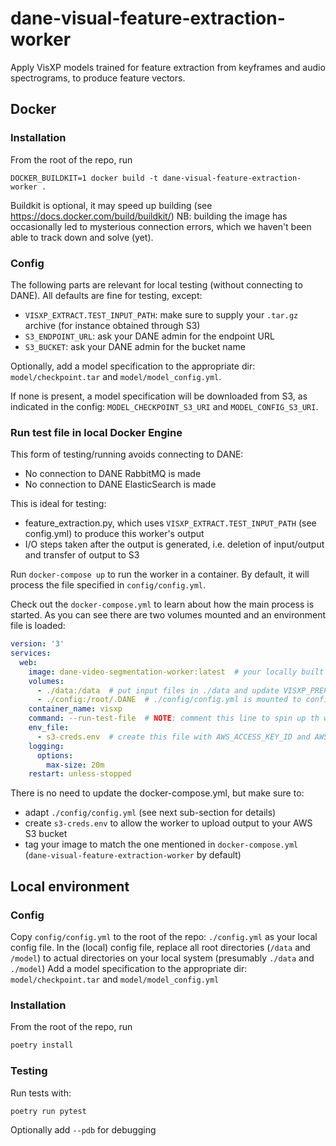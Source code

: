 # dane-visual-feature-extraction-worker
Apply VisXP models trained for feature extraction from keyframes and audio spectrograms, to produce feature vectors.

## Docker  

### Installation 

From the root of the repo, run 
```
DOCKER_BUILDKIT=1 docker build -t dane-visual-feature-extraction-worker . 
```
Buildkit is optional, it may speed up building (see https://docs.docker.com/build/buildkit/)
NB: building the image has occasionally led to mysterious connection errors, which we haven't been able to track down and solve (yet). 

### Config

The following parts are relevant for local testing (without connecting to DANE). All defaults
are fine for testing, except:

- `VISXP_EXTRACT.TEST_INPUT_PATH`: make sure to supply your `.tar.gz` archive (for instance obtained through S3)
- `S3_ENDPOINT_URL`: ask your DANE admin for the endpoint URL
- `S3_BUCKET`: ask your DANE admin for the bucket name

Optionally, add a model specification to the appropriate dir: `model/checkpoint.tar` and `model/model_config.yml`. 

If none is present, a model specification will be downloaded from S3, as indicated in the config: `MODEL_CHECKPOINT_S3_URI` and `MODEL_CONFIG_S3_URI`.

### Run test file in local Docker Engine

This form of testing/running avoids connecting to DANE:

- No connection to DANE RabbitMQ is made
- No connection to DANE ElasticSearch is made

This is ideal for testing:

- feature_extraction.py, which uses `VISXP_EXTRACT.TEST_INPUT_PATH` (see config.yml) to produce this worker's output
- I/O steps taken after the output is generated, i.e. deletion of input/output and transfer of output to S3

Run `docker-compose up` to run the worker in a container. By default, it will process the file specified in `config/config.yml`.

Check out the `docker-compose.yml` to learn about how the main process is started. As you can see there are two volumes mounted and an environment file is loaded:

```yml
version: '3'
services:
  web:
    image: dane-video-segmentation-worker:latest  # your locally built docker image
    volumes:
      - ./data:/data  # put input files in ./data and update VISXP_PREP.TEST_INPUT_FILE in ./config/config.yml
      - ./config:/root/.DANE  # ./config/config.yml is mounted to configure the main process
    container_name: visxp
    command: --run-test-file  # NOTE: comment this line to spin up th worker
    env_file:
      - s3-creds.env  # create this file with AWS_ACCESS_KEY_ID and AWS_SECRET_ACCESS_KEY to allow boto3 to connect to your AWS S3 bucket (see OUTPUT.S3_* variables in config.yml)
    logging:
      options:
        max-size: 20m
    restart: unless-stopped
```

There is no need to update the docker-compose.yml, but make sure to:

- adapt `./config/config.yml` (see next sub-section for details)
- create `s3-creds.env` to allow the worker to upload output to your AWS S3 bucket
- tag your image to match the one mentioned in `docker-compose.yml` (`dane-visual-feature-extraction-worker` by default)

## Local environment

### Config 
Copy `config/config.yml` to the root of the repo: `./config.yml` as your local config file. 
In the (local) config file, replace all root directories (`/data` and `/model`) to actual directories on your local system (presumably `./data` and `./model`)
Add a model specification to the appropriate dir: `model/checkpoint.tar` and `model/model_config.yml`

### Installation 

From the root of the repo, run 
```sh
poetry install
```

### Testing
Run tests with: 
```sh
poetry run pytest 
```
Optionally add `--pdb` for debugging

